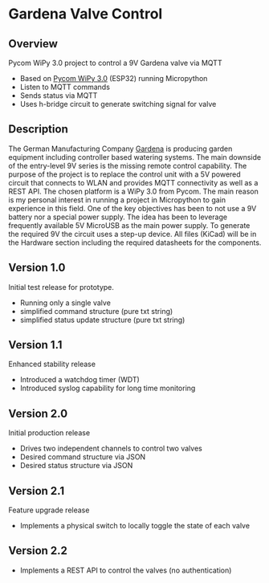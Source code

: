 # Gardena Valve Control
## Overview
Pycom WiPy 3.0 project to control a 9V Gardena valve via MQTT

- Based on [Pycom WiPy 3.0](https://docs.pycom.io/datasheets/development/wipy3/) (ESP32) running Micropython
- Listen to MQTT commands
- Sends status via MQTT
- Uses h-bridge circuit to generate switching signal for valve

## Description
The German Manufacturing Company [Gardena](https://en.wikipedia.org/wiki/Gardena_(company)) is producing garden equipment including controller based watering systems. The main downside of the entry-level 9V series is the missing remote control capability.
The purpose of the project is to replace the control unit with a 5V powered circuit that connects to WLAN and provides MQTT connectivity as well as a REST API.
The chosen platform is a WiPy 3.0 from Pycom. The main reason is my personal interest in running a project in Micropython to gain experience in this field.
One of the key objectives has been to not use a 9V  battery nor a special power supply. The idea has been to leverage frequently available 5V MicroUSB as the main power supply. To generate the required 9V the circuit uses a step-up device.
All files (KiCad) will be in the Hardware section including the required datasheets for the components.

## Version 1.0
Initial test release for prototype.
- Running only a single valve
- simplified command structure (pure txt string)
- simplified status update structure (pure txt string)

## Version 1.1
Enhanced stability release
- Introduced a watchdog timer (WDT)
- Introduced syslog capability for long time monitoring

## Version 2.0
Initial production release
- Drives two independent channels to control two valves
- Desired command structure via JSON
- Desired status structure via JSON

## Version 2.1
Feature upgrade release
- Implements a physical switch to locally toggle the state of each valve

## Version 2.2
- Implements a REST API to control the valves (no authentication)